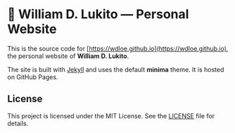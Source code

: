 # 🤗 William D. Lukito — Personal Website

This is the source code for [https://wdloe.github.io](https://wdloe.github.io), the personal website of **William D. Lukito**.

The site is built with [Jekyll](https://jekyllrb.com/) and uses the default **minima** theme. It is hosted on GitHub Pages.

## License

This project is licensed under the MIT License. See the [LICENSE](LICENSE) file for details.